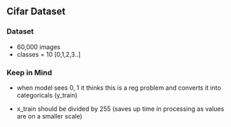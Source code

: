 ## Cifar Dataset

### Dataset 
- 60,000 images
- classes = 10 [0,1,2,3..]



### Keep in Mind

- when model sees 0, 1 it thinks this is a reg problem and converts it into categoricals (y_train)

- x_train should be divided by 255 (saves up time in processing as values are on a smaller scale)


